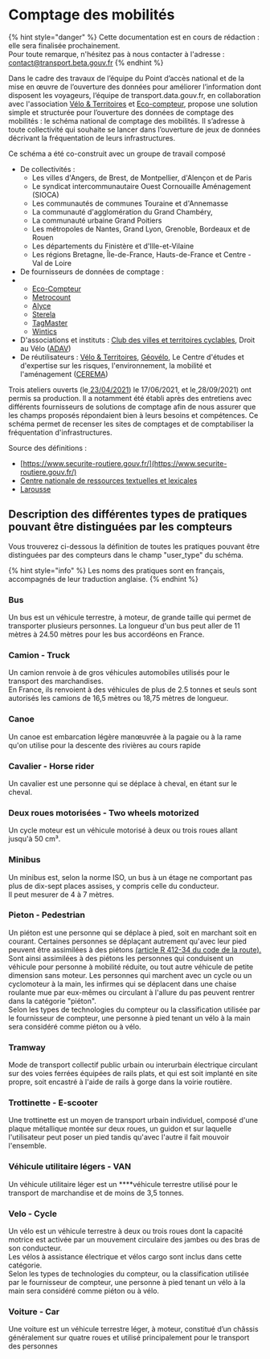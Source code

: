 # Comptage des mobilités

{% hint style="danger" %}
Cette documentation est en cours de rédaction : elle sera finalisée prochainement.  
Pour toute remarque, n'hésitez pas à nous contacter à l'adresse : [contact@transport.beta.gouv.fr](mailto:contact@transport.beta.gouv.fr)
{% endhint %}

Dans le cadre des travaux de l’équipe du Point d’accès national et de la mise en œuvre de l’ouverture des données pour améliorer l’information dont disposent les voyageurs, l’équipe de transport.data.gouv.fr, en collaboration avec l'association [Vélo & Territoires](https://www.velo-territoires.org/) et [Eco-compteur](https://www.eco-compteur.com/application/mobilite-douce-fr/?gclid=CjwKCAjwvuGJBhB1EiwACU1AiRLcEsPSqoFAdNFvOqMzZoDdrAU4YY8Brnx8k-qBtPSuk3hbQlQdDRoC1ucQAvD_BwE), propose une solution simple et structurée pour l’ouverture des données de comptage des mobilités : le schéma national de comptage des mobilités. Il s’adresse à toute collectivité qui souhaite se lancer dans l’ouverture de jeux de données décrivant la fréquentation de leurs infrastructures.

Ce schéma  a été co-construit avec un groupe de travail composé 

* De collectivités :
  * Les villes d'Angers, de Brest, de Montpellier, d'Alençon et de Paris
  * Le syndicat intercommunautaire Ouest Cornouaille Aménagement \(SIOCA\)
  * Les communautés de communes Touraine et d'Annemasse   
  * La communauté d'agglomération du Grand Chambéry, 
  * La communauté urbaine Grand Poitiers
  * Les métropoles de Nantes, Grand Lyon, Grenoble, Bordeaux et de Rouen 
  * Les départements du Finistère et d'Ille-et-Vilaine
  * Les régions Bretagne, Île-de-France, Hauts-de-France et  Centre - Val de Loire
* De fournisseurs de données de comptage : 
* * [Eco-Compteur](https://www.eco-compteur.com/application/mobilite-douce-fr/?gclid=CjwKCAjwvuGJBhB1EiwACU1AiRLcEsPSqoFAdNFvOqMzZoDdrAU4YY8Brnx8k-qBtPSuk3hbQlQdDRoC1ucQAvD_BwE)
  * [Metrocount](https://metrocount.com/fr/)
  * [Alyce](https://alyce.fr/)
  * [Sterela](http://www.sterela.fr/)
  * [TagMaster](https://tagmaster.com/)
  * [Wintics](https://wintics.com/fr/accueil/)
* D'associations et instituts : [Club des villes et territoires cyclables](https://villes-cyclables.org/), Droit au Vélo \([ADAV](https://droitauvelo.org/)\) 
* De réutilisateurs : [Vélo & Territoires](https://www.velo-territoires.org/), [Géovélo](https://www.geovelo.fr/france/route), Le Centre d'études et d'expertise sur les risques, l'environnement, la mobilité et l'aménagement \([CEREMA](https://www.cerema.fr/fr)\)

Trois ateliers ouverts \(le[ ](https://doc.transport.data.gouv.fr/documentation/liste-des-rencontres-publiques/27-06-2019-infrastructures-cyclables)[23/04/2021](https://doc.transport.data.gouv.fr/documentation/liste-des-rencontres-publiques/23-04-2021-comptage-velo-1)\) le 17/06/2021, et le[ ](https://doc.transport.data.gouv.fr/documentation/liste-des-rencontres-publiques/27-08-2020-infrastructures-cyclables-3)28/09/2021\) ont permis sa production. Il a notamment été établi après des entretiens avec différents fournisseurs de solutions de comptage afin de nous assurer que les champs proposés répondaient bien à leurs besoins et compétences. Ce schéma permet de recenser les sites de comptages et de comptabiliser la fréquentation d'infrastructures.  

Source des définitions : 

* [https://www.securite-routiere.gouv.fr/](https://www.securite-routiere.gouv.fr/)
* [Centre nationale de ressources textuelles et lexicales ](https://cnrtl.fr/definition)
* [Larousse ](https://www.larousse.fr/dictionnaires) 

## Description des différentes types de pratiques pouvant être distinguées par les compteurs 

Vous trouverez ci-dessous la définition de toutes les pratiques pouvant être distinguées par des compteurs dans le champ "user\_type"  du schéma. 

{% hint style="info" %}
Les noms des pratiques sont en français, accompagnés de leur traduction anglaise. 
{% endhint %}

### Bus

Un bus est un véhicule terrestre, à moteur, de grande taille qui permet de transporter plusieurs personnes. La longueur d'un bus peut aller de 11 mètres à 24.50 mètres pour les bus accordéons en France. 

### Camion - Truck 

Un camion renvoie à de gros véhicules automobiles utilisés pour le transport des marchandises.  
En France, ils renvoient à des véhicules de plus de 2.5 tonnes et seuls sont autorisés les camions de 16,5 mètres ou 18,75 mètres de longueur. 

### Canoe

Un canoe est embarcation légère manœuvrée à la pagaie ou à la rame qu'on utilise pour la descente des rivières au cours rapide

### Cavalier - Horse rider

Un cavalier est une personne qui se déplace à cheval, en étant sur le cheval. 

### Deux roues motorisées - Two wheels motorized 

Un cycle moteur est un véhicule motorisé à deux ou trois roues allant jusqu'à 50 cm³. 

### Minibus

Un minibus est, selon la norme ISO,  un bus à un étage ne comportant pas plus de dix-sept places assises, y compris celle du conducteur.   
Il peut mesurer de 4 à 7 mètres. 

### Pieton - Pedestrian 

Un piéton est une personne qui se déplace à pied, soit en marchant soit en courant. Certaines personnes se déplaçant autrement qu'avec leur pied peuvent être assimilées à des piétons [\(article R 412-34 du code de la route\).](https://www.legifrance.gouv.fr/affichCodeArticle.do?cidTexte=LEGITEXT000006074228&idArticle=LEGIARTI000023095936) Sont ainsi assimilées à des piétons les personnes qui conduisent un véhicule pour personne à mobilité réduite, ou tout autre véhicule de petite dimension sans moteur. Les personnes qui marchent avec un cycle ou un cyclomoteur à la main,  les infirmes qui se déplacent dans une chaise roulante mue par eux-mêmes ou circulant à l'allure du pas peuvent rentrer dans la catégorie "piéton".  
Selon les types de technologies du compteur ou la classification utilisée par le fournisseur de compteur, une personne à pied tenant un vélo à la main sera considéré comme piéton ou à vélo. 

### Tramway

Mode de transport collectif public urbain ou interurbain électrique circulant sur des voies ferrées équipées de rails plats, et qui est soit implanté en site propre, soit encastré à l'aide de rails à gorge dans la voirie routière. 

### Trottinette - E-scooter

Une trottinette est un moyen de transport urbain individuel, composé d'une plaque métallique montée sur deux roues, un guidon et sur laquelle l'utilisateur peut poser un pied tandis qu'avec l'autre il fait mouvoir l'ensemble.

### **Véhicule utilitaire légers** - VAN

Un véhicule utilitaire léger est un ****véhicule terrestre utilisé pour le transport de marchandise et de moins de 3,5 tonnes. 

### Velo - Cycle 

Un vélo est un véhicule terrestre à deux ou trois roues dont la capacité motrice est activée par un mouvement circulaire des jambes ou des bras de son conducteur.   
Les vélos à assistance électrique et vélos cargo sont inclus dans cette catégorie.  
Selon les types de technologies du compteur, ou la classification utilisée par le fournisseur de compteur, une personne à pied tenant un vélo à la main sera considéré comme piéton ou à vélo. 

### Voiture - Car

Une voiture est un véhicule terrestre léger, à moteur, constitué d’un châssis généralement sur quatre roues et utilisé principalement pour le transport des personnes



### 






